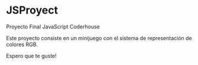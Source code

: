 # JSProyect
Proyecto Final JavaScript Coderhouse

Este proyecto consiste en un minijuego con el sistema de representación de colores RGB.

Espero que te guste!
